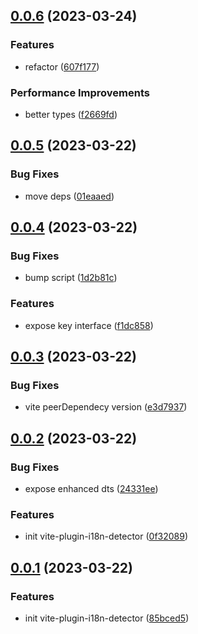 ## [0.0.6](https://github.com/hemengke1997/vite-plugin-i18n-detector/compare/v0.0.5...v0.0.6) (2023-03-24)


### Features

* refactor ([607f177](https://github.com/hemengke1997/vite-plugin-i18n-detector/commit/607f177c782cac408a42c6744bde353fa322806f))


### Performance Improvements

* better types ([f2669fd](https://github.com/hemengke1997/vite-plugin-i18n-detector/commit/f2669fd60b4eb67acd02e7836eb195e12d53a455))



## [0.0.5](https://github.com/hemengke1997/vite-plugin-i18n-detector/compare/v0.0.4...v0.0.5) (2023-03-22)


### Bug Fixes

* move deps ([01eaaed](https://github.com/hemengke1997/vite-plugin-i18n-detector/commit/01eaaed54b5e664fe67756c974e5b96c8f0ff2c0))



## [0.0.4](https://github.com/hemengke1997/vite-plugin-i18n-detector/compare/v0.0.3...v0.0.4) (2023-03-22)


### Bug Fixes

* bump script ([1d2b81c](https://github.com/hemengke1997/vite-plugin-i18n-detector/commit/1d2b81c5fdf0b90eb65a2777682ae685d1483931))


### Features

* expose key interface ([f1dc858](https://github.com/hemengke1997/vite-plugin-i18n-detector/commit/f1dc858d8ee4c98608c979e48877b9a6fde044fd))



## [0.0.3](https://github.com/hemengke1997/vite-plugin-i18n-detector/compare/v0.0.2...v0.0.3) (2023-03-22)


### Bug Fixes

* vite peerDependecy version ([e3d7937](https://github.com/hemengke1997/vite-plugin-i18n-detector/commit/e3d793732c61edb703792f4868ed6c55037d125c))



## [0.0.2](https://github.com/hemengke1997/vite-plugin-i18n-detector/compare/v0.0.1...v0.0.2) (2023-03-22)


### Bug Fixes

* expose enhanced dts ([24331ee](https://github.com/hemengke1997/vite-plugin-i18n-detector/commit/24331ee0babdb2850d257d7f0e7a1af976841498))


### Features

* init vite-plugin-i18n-detector ([0f32089](https://github.com/hemengke1997/vite-plugin-i18n-detector/commit/0f320890a40cfb28e8a73d2fed0f93df7bacd019))



## [0.0.1](https://github.com/hemengke1997/vite-plugin-i18n-detector/compare/85bced567e7658e6f730cd585de968f847090dfa...v0.0.1) (2023-03-22)


### Features

* init vite-plugin-i18n-detector ([85bced5](https://github.com/hemengke1997/vite-plugin-i18n-detector/commit/85bced567e7658e6f730cd585de968f847090dfa))



